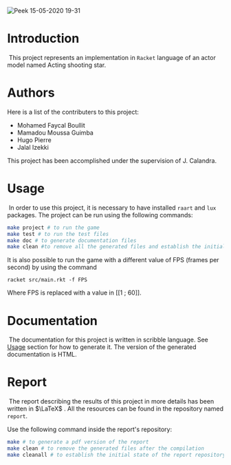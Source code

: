 ![Peek 15-05-2020 19-31](https://user-images.githubusercontent.com/62134451/116760954-ab9b0d80-aa16-11eb-987f-1ee178ad795b.gif)



# Introduction


​	This project represents an implementation in `Racket` language of an actor model named Acting shooting star.

# Authors

Here is a list of the contributers to this project:

- Mohamed Faycal Boullit
- Mamadou Moussa Guimba
- Hugo Pierre
- Jalal Izekki

This project has been accomplished under the supervision of  J. Calandra.

# Usage

​	In order to use this project, it is necessary to have installed `raart` and `lux` packages. The project can be run using the following commands:

```bash
make project # to run the game
make test # to run the test files
make doc # to generate documentation files
make clean #to remove all the generated files and establish the initial state of the project repository
```

It is also possible to run the game with a different value of FPS (frames per second) by using the command

```
racket src/main.rkt -f FPS
```

Where FPS is replaced with a value in $[[1~;~60]]$.

# Documentation

​	The documentation for this project is written in scribble language. See [Usage](#Usage) section for how to generate it. The version of the generated documentation is HTML. 

# Report

​	The report describing the results of this project in more details has been written in $\LaTeX$ . All the resources can be found in the repository named `report`.

Use the following command inside the report's repository:

```bash
make # to generate a pdf version of the report
make clean # to remove the generated files after the compilation
make cleanall # to establish the initial state of the report repository
```



 
